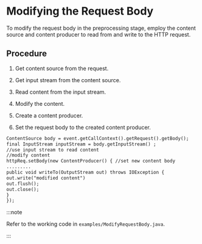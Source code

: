﻿---
sidebar_position: 3
---

# Modifying the Request Body

<head>
  <meta name="guidename" content="API Management"/>
  <meta name="context" content="GUID-07db6da5-94a6-4389-ab08-3cae9a7005ba"/>
</head>

To modify the request body in the preprocessing stage, employ the content source and content producer to read from and write to the HTTP request. 

## Procedure

1. Get content source from the request. 

2. Get input stream from the content source. 

3. Read content from the input stream. 

4. Modify the content. 

5. Create a content producer.

6. Set the request body to the created content producer. 

```xml
ContentSource body = event.getCallContext().getRequest().getBody();
final InputStream inputStream = body.getInputStream() ;
//use input stream to read content
//modify content
httpReq.setBody(new ContentProducer() { //set new content body
.........
public void writeTo(OutputStream out) throws IOException {
out.write("modified content")
out.flush();
out.close();
}
});
```

:::note

Refer to the working code in `examples/ModifyRequestBody.java`. 

:::
